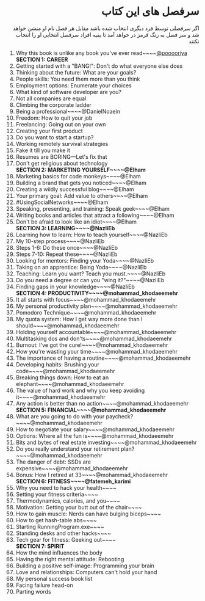 <h1 dir="rtl">سرفصل های این کتاب</h1>
<p dir="rtl">اگر سرفصلی توسط فرد دیگری انتخاب شده باشد مقابل هر فصل نام او منشن خواهد شد و سر فصل به رنگ قرمز در خواهد آمد تا بقیه افراد سرفصل انتخابی او را انتخاب نکنند</p>
<ol>
  <li ><span color="red">Why this book is unlike any book you've ever read</span>~~~~<a href="https://github.com/pooooriya"><span>@pooooriya</span></a></li>
  <b>SECTION 1: CAREER</b>
  <li>Getting started with a "BANG!": Don't do what everyone else does</li>
<li>Thinking about the future: What are your goals?</li>
<li>People skills: You need them more than you think</li>
<li>Employment options: Enumerate your choices</li>
<li>What kind of software developer are you?</li>
<li>Not all companies are equal</li>
<li>Climbing the corporate ladder</li>
  <li ><span color="red">Being a professional</span>~~~~<span>@DanielNoaein</span></li>
<li>Freedom: How to quit your job</li>
<li>Freelancing: Going out on your own</li>
<li>Creating your first product</li>
<li>Do you want to start a startup?</li>
<li>Working remotely survival strategies</li>
<li>Fake it till you make it</li>
<li>Resumes are BORING—Let's fix that</li>
<li>Don't get religious about technology</li>
<b><span color="red">SECTION 2: MARKETING YOURSELF</span>~~~~<span>@Elham</span></b>
<li><span color="red">Marketing basics for code monkeys</span>~~~~<span>@Elham</span></li>
<li><span color="red">Building a brand that gets you noticed</span>~~~~<span>@Elham</span></li>
<li><span color="red">Creating a wildly successful blog</span>~~~~<span>@Elham</span></li>
<li><span color="red">Your primary goal: Add value to others</span>~~~~<span>@Elham</span></li>
<li><span color="red">#UsingSocialNetworks</span>~~~~<span>@Elham</span></li>
<li><span color="red">Speaking, presenting, and training: Speak geek</span>~~~~<span>@Elham</span></li>
<li><span color="red">Writing books and articles that attract a following</span>~~~~<span>@Elham</span></li>
<li><span color="red">Don't be afraid to look like an idiot</span>~~~~<span>@Elham</span></li>
<b><span color="red">SECTION 3: LEARNING</span>~~~~<span>@NazliEb</span></b>
<li><span color="red">Learning how to learn: How to teach yourself</span>~~~~<span>@NazliEb</span></li>
<li><span color="red">My 10-step process</span>~~~~<span>@NazliEb</span></li>
<li><span color="red">Steps 1-6: Do these once</span>~~~~<span>@NazliEb</span></li>
<li><span color="red">Steps 7-10: Repeat these</span>~~~~<span>@NazliEb</span></li>
<li><span color="red">Looking for mentors: Finding your Yoda</span>~~~~<span>@NazliEb</span></li>
<li><span color="red">Taking on an apprentice: Being Yoda</span>~~~~<span>@NazliEb</span></li>
<li><span color="red">Teaching: Learn you want? Teach you must.</span>~~~~<span>@NazliEb</span></li>
<li><span color="red">Do you need a degree or can you "wing it?"</span>~~~~<span>@NazliEb</span></li>
<li><span color="red">Finding gaps in your knowledge</span>~~~~<span>@NazliEb</span></li>
<b><span color="red">SECTION 4: PRODUCTIVITY</span>~~~~<span>@mohammad_khodaeemehr</span></b>
<li><span color="red">It all starts with focus</span>~~~~<span>@mohammad_khodaeemehr</span></li>
<li><span color="red">My personal productivity plan</span>~~~~<span>@mohammad_khodaeemehr</span></li>
<li><span color="red">Pomodoro Technique</span>~~~~<span>@mohammad_khodaeemehr</span></li>
<li><span color="red">My quota system: How I get way more done than I should</span>~~~~<span>@mohammad_khodaeemehr</span></li>
<li><span color="red">Holding yourself accountable</span>~~~~<span>@mohammad_khodaeemehr</span></li>
<li><span color="red">Multitasking dos and don'ts</span>~~~~<span>@mohammad_khodaeemehr</span></li>
<li><span color="red">Burnout: I've got the cure!</span>~~~~<span>@mohammad_khodaeemehr</span></li>
<li><span color="red">How you're wasting your time</span>~~~~<span>@mohammad_khodaeemehr</span></li>
<li><span color="red">The importance of having a routine</span>~~~~<span>@mohammad_khodaeemehr</span></li>
<li><span color="red">Developing habits: Brushing your code</span>~~~~<span>@mohammad_khodaeemehr</span></li>
<li><span color="red">Breaking things down: How to eat an elephant</span>~~~~<span>@mohammad_khodaeemehr</span></li>
<li><span color="red">The value of hard work and why you keep avoiding it</span>~~~~<span>@mohammad_khodaeemehr</span></li>
<li><span color="red">Any action is better than no action</span>~~~~<span>@mohammad_khodaeemehr</span></li>
<b><span color="red">SECTION 5: FINANCIAL</span>~~~~<span>@mohammad_khodaeemehr</span></b>
<li><span color="red">What are you going to do with your paycheck?</span>~~~~<span>@mohammad_khodaeemehr</span></li>
<li><span color="red">How to negotiate your salary</span>~~~~<span>@mohammad_khodaeemehr</span></li>
<li><span color="red">Options: Where all the fun is</span>~~~~<span>@mohammad_khodaeemehr</span></li>
<li><span color="red">Bits and bytes of real estate investing</span>~~~~<span>@mohammad_khodaeemehr</span></li>
<li><span color="red">Do you really understand your retirement plan?</span>~~~~<span>@mohammad_khodaeemehr</span></li>
<li><span color="red">The danger of debt: SSDs are expensive</span>~~~~<span>@mohammad_khodaeemehr</span></li>
<li><span color="red">Bonus: How I retired at 33</span>~~~~<span>@mohammad_khodaeemehr</span></li>
<b><span color="red">SECTION 6: FITNESS</span>~~~~<span>@fatemeh_karimi</span></b>
<li><span color="red">Why you need to hack your health</span>~~~~<span@fatemeh_karimi</span></li>
<li><span color="red">Setting your fitness criteria</span>~~~~<span@fatemeh_karimi</span></li>
<li><span color="red">Thermodynamics, calories, and you</span>~~~~<span@fatemeh_karimi</span></li>
<li><span color="red">Motivation: Getting your butt out of the chair</span>~~~~<span@fatemeh_karimi</span></li>
<li><span color="red">How to gain muscle: Nerds can have bulging biceps</span>~~~~<span@fatemeh_karimi</span></li>
<li><span color="red">How to get hash-table abs</span>~~~~<span@fatemeh_karimi</span></li>
<li><span color="red">Starting RunningProgram.exe</span>~~~~<span@fatemeh_karimi</span></li>
<li><span color="red">Standing desks and other hacks</span>~~~~<span@fatemeh_karimi</span></li>
<li><span color="red">Tech gear for fitness: Geeking out</span>~~~~<span@fatemeh_karimi</span></li>
  <b>SECTION 7: SPIRIT</b>
<li>How the mind influences the body</li>
<li>Having the right mental attitude: Rebooting</li>
<li>Building a positive self-image: Programming your brain</li>
<li>Love and relationships: Computers can't hold your hand</li>
<li>My personal success book list</li>
<li>Facing failure head-on</li>
<li>Parting words</li>
  </ul>
